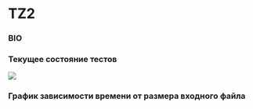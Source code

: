 # TZ2
### BIO

### Текущее состояние тестов
![](https://github.com/Alex-mask/TZ2/blob/main/.github/workflows/main.yml/bagde.svg) <br>
### График зависимости времени от размера входного файла 
